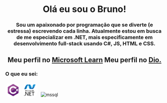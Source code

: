 <h1 align="center">Olá eu sou o Bruno!</h1>
<h3 align="center">Sou um apaixonado por programação que se diverte (e estressa) escrevendo cada linha. Atualmente estou em busca de me especializar em .NET, mais especificamente em desenvolvimento full-stack usando C#, JS, HTML e CSS.</h3>
<h2 align="center">
  Meu perfil no <a href="https://learn.microsoft.com/pt-br/users/brunocarvalho-9593/" target="_blank">Microsoft Learn</a>
  Meu perfil no <a href="https://www.dio.me/users/brunopessoal888" target="_blank">Dio.</a>
</h2>

<p align="left">
</p>

<h3 align="left">O que eu sei:</h3>
<p align="left">
  <span style="display: inline-block; background-color: white; padding: 5px; border-radius: 50%;">
    <img src="https://raw.githubusercontent.com/devicons/devicon/master/icons/csharp/csharp-original.svg" alt="csharp" width="40" height="40"/>
  </span>
  <span style="display: inline-block; background-color: white; padding: 5px; border-radius: 50%;">
    <img src="https://raw.githubusercontent.com/devicons/devicon/master/icons/dot-net/dot-net-original-wordmark.svg" alt="dotnet" width="40" height="40"/>
  </span>
  <span style="display: inline-block; background-color: white; padding: 5px; border-radius: 50%;">
    <img src="https://www.svgrepo.com/show/303229/microsoft-sql-server-logo.svg" alt="mssql" width="40" height="40"/>
  </span>
</p>


<!---
Bruno-Ca/Bruno-Ca is a ✨ special ✨ repository because its `README.md` (this file) appears on your GitHub profile.
You can click the Preview link to take a look at your changes.
--->
